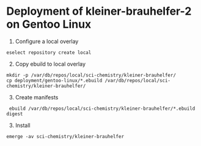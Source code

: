 # Deployment of kleiner-brauhelfer-2 on Gentoo Linux
1. Configure a local overlay

````
eselect repository create local
````

2. Copy ebuild to local overlay

````
mkdir -p /var/db/repos/local/sci-chemistry/kleiner-brauhelfer/
cp deployment/gentoo-linux/*.ebuild /var/db/repos/local/sci-chemistry/kleiner-brauhelfer/
````

3. Create manifests

````
 ebuild /var/db/repos/local/sci-chemistry/kleiner-brauhelfer/*.ebuild digest
````
3. Install
 
````
emerge -av sci-chemistry/kleiner-brauhelfer
````
